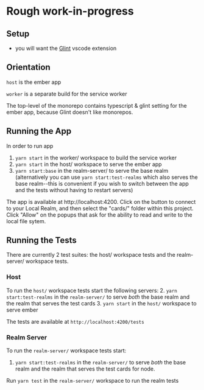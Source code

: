 # Rough work-in-progress

## Setup

- you will want the [Glint](https://marketplace.visualstudio.com/items?itemName=typed-ember.glint-vscode) vscode extension

## Orientation

`host` is the ember app

`worker` is a separate build for the service worker

The top-level of the monorepo contains typescript & glint setting for the ember app, because Glint doesn't like monorepos.

## Running the App
In order to run app
1. `yarn start` in the worker/ workspace to build the service worker
2. `yarn start` in the host/ workspace to serve the ember app
3. `yarn start:base` in the realm-server/ to serve the base realm (alternatively you can use `yarn start:test-realms` which also serves the base realm--this is convenient if you wish to switch between the app and the tests without having to restart servers)

The app is available at http://localhost:4200. Click on the button to connect to your Local Realm, and then select the "cards/" folder within this project. Click "Allow" on the popups that ask for the ability to read and write to the local file sytem.

## Running the Tests
There are currently 2 test suites: the host/ workspace tests and the realm-server/ workspace tests.

### Host
To run the `host/` workspace tests start the following servers:
2. `yarn start:test-realms` in the `realm-server/` to serve _both_ the base realm and the realm that serves the test cards
3. `yarn start` in the `host/` workspace to serve ember

The tests are available at `http://localhost:4200/tests`

### Realm Server
To run the `realm-server/` workspace tests start:
1. `yarn start:test-realms` in the `realm-server/` to serve _both_ the base realm and the realm that serves the test cards for node.

Run `yarn test` in the `realm-server/` workspace to run the realm tests
